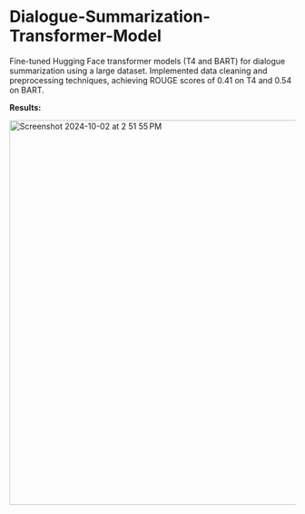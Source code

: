 # Dialogue-Summarization-Transformer-Model

Fine-tuned Hugging Face transformer models (T4 and BART) for dialogue summarization using a large dataset.  Implemented data cleaning and preprocessing techniques, achieving ROUGE scores of 0.41 on T4 and 0.54 on BART. 

**Results:**

<img width="679" alt="Screenshot 2024-10-02 at 2 51 55 PM" src="https://github.com/user-attachments/assets/8e30b7c3-bff9-4077-a5ad-fd0035e3ec8f">


